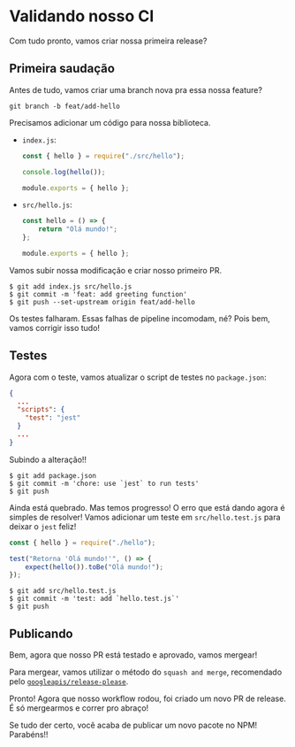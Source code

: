# Validando nosso CI

Com tudo pronto, vamos criar nossa primeira release?

## Primeira saudação

Antes de tudo, vamos criar uma branch nova pra essa nossa feature?
```
git branch -b feat/add-hello
```

Precisamos adicionar um código para nossa biblioteca.

- `index.js`:

  ```js
  const { hello } = require("./src/hello");

  console.log(hello());

  module.exports = { hello };
  ```

- `src/hello.js`:
  ```js
  const hello = () => {
      return "Olá mundo!";
  };

  module.exports = { hello };
  ```

Vamos subir nossa modificação e criar nosso primeiro PR.

```
$ git add index.js src/hello.js
$ git commit -m 'feat: add greeting function'
$ git push --set-upstream origin feat/add-hello
```

Os testes falharam.
Essas falhas de pipeline incomodam, né? Pois bem, vamos corrigir isso tudo!


## Testes

Agora com o teste, vamos atualizar o script de testes no `package.json`:

```json
{
  ...
  "scripts": {
    "test": "jest"
  }
  ...
}
```

Subindo a alteração!!

```
$ git add package.json
$ git commit -m 'chore: use `jest` to run tests'
$ git push
```

Ainda está quebrado. Mas temos progresso! O erro que está dando agora é simples de resolver!
Vamos adicionar um teste em `src/hello.test.js` para deixar o `jest` feliz!

```js
const { hello } = require("./hello");

test("Retorna 'Olá mundo!'", () => {
    expect(hello()).toBe("Olá mundo!");
});
```

```
$ git add src/hello.test.js
$ git commit -m 'test: add `hello.test.js`'
$ git push
```

## Publicando

Bem, agora que nosso PR está testado e aprovado, vamos mergear!

Para mergear, vamos utilizar o método do `squash and merge`, recomendado pelo [`googleapis/release-please`](https://github.com/googleapis/release-please#linear-git-commit-history-use-squash-merge).

Pronto! Agora que nosso workflow rodou, foi criado um novo PR de release. É só mergearmos e correr pro abraço!

Se tudo der certo, você acaba de publicar um novo pacote no NPM! Parabéns!!
